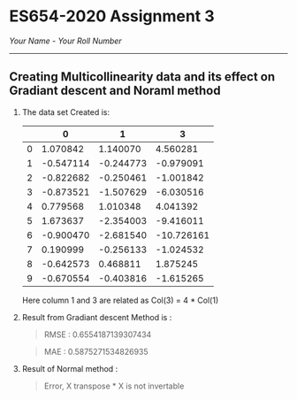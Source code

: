 # ES654-2020 Assignment 3

*Your Name* - *Your Roll Number*

------

## Creating Multicollinearity data and its effect on Gradiant descent and Noraml method

1. The data set Created is: 

    > 
    |  |  0       |     1    |    3      |
    |--| ---      | ----     | ----      |
    |0 | 1.070842 | 1.140070 | 4.560281  |
    |1 |-0.547114 |-0.244773 | -0.979091 |
    |2 |-0.822682 |-0.250461 | -1.001842 |
    |3 |-0.873521 |-1.507629 | -6.030516 |
    |4 | 0.779568 | 1.010348 | 4.041392  |
    |5 | 1.673637 |-2.354003 | -9.416011 |
    |6 |-0.900470 |-2.681540 |-10.726161 |
    |7 |0.190999  |-0.256133 | -1.024532 |
    |8 |-0.642573 |  0.468811|  1.875245 |
    |9 |-0.670554 |-0.403816 | -1.615265 |

    Here column 1 and 3 are related as Col(3) = 4 * Col(1)

2. Result from Gradiant descent Method is :

    > RMSE :  0.6554187139307434

    > MAE  :  0.5875271534826935

3. Result of Normal method :

    > Error, X transpose * X is not invertable

